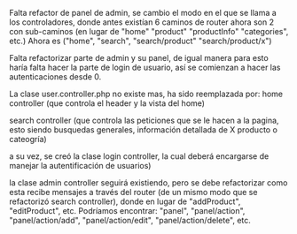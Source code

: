 Falta refactor de panel de admin, se cambio el modo en el que se llama a 
los controladores, donde antes existían 6 caminos de router ahora son 2 con
sub-caminos (en lugar de "home" "product" "productInfo" "categories", etc.)
Ahora es ("home", "search", "search/product" "search/product/x")

Falta refactorizar parte de admin y su panel, de igual manera para esto
haría falta hacer la parte de login de usuario, así se comienzan a hacer
las autenticaciones desde 0.

La clase user.controller.php no existe mas, ha sido reemplazada por:
home controller (que controla el header y la vista del home)

search controller (que controla las peticiones que se le hacen a la pagina, esto siendo busquedas generales, información detallada de X producto o cateogría)

a su vez, se creó la clase login controller, la cual deberá encargarse de manejar la autentificación de usuarios)

la clase admin controller seguirá existiendo, pero se debe refactorizar como esta recibe mensajes a través del router
(de un mismo modo que se refactorizó search controller), donde en lugar de 
"addProduct", "editProduct", etc. Podríamos encontrar:
"panel", "panel/action", "panel/action/add", "panel/action/edit", "panel/action/delete", etc.
